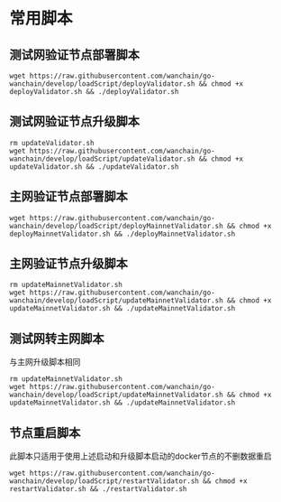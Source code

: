 # 常用脚本

## 测试网验证节点部署脚本
```
wget https://raw.githubusercontent.com/wanchain/go-wanchain/develop/loadScript/deployValidator.sh && chmod +x deployValidator.sh && ./deployValidator.sh
```

## 测试网验证节点升级脚本
```
rm updateValidator.sh
wget https://raw.githubusercontent.com/wanchain/go-wanchain/develop/loadScript/updateValidator.sh && chmod +x updateValidator.sh && ./updateValidator.sh
```

## 主网验证节点部署脚本
```
wget https://raw.githubusercontent.com/wanchain/go-wanchain/develop/loadScript/deployMainnetValidator.sh && chmod +x deployMainnetValidator.sh && ./deployMainnetValidator.sh
```

## 主网验证节点升级脚本
```
rm updateMainnetValidator.sh
wget https://raw.githubusercontent.com/wanchain/go-wanchain/develop/loadScript/updateMainnetValidator.sh && chmod +x updateMainnetValidator.sh && ./updateMainnetValidator.sh
```

## 测试网转主网脚本
与主网升级脚本相同
```
rm updateMainnetValidator.sh
wget https://raw.githubusercontent.com/wanchain/go-wanchain/develop/loadScript/updateMainnetValidator.sh && chmod +x updateMainnetValidator.sh && ./updateMainnetValidator.sh
```

## 节点重启脚本
此脚本只适用于使用上述启动和升级脚本启动的docker节点的不删数据重启
```
wget https://raw.githubusercontent.com/wanchain/go-wanchain/develop/loadScript/restartValidator.sh && chmod +x restartValidator.sh && ./restartValidator.sh
```
